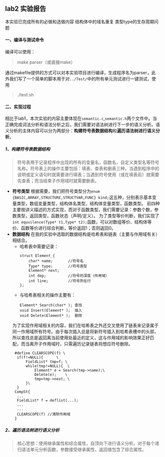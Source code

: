 
## lab2 实验报告
本实验已完成所有的必做和选做内容
结构体中的域名重复
类型type的生存周期问题
#### 一、编译与测试命令
编译可以使用：
  > make parser（或直接make）

通过makefile提供的方式可以对本实验项目进行编译，生成程序名为parser，此外我们写了一个简单的脚本用于对`../Test/`中的所有单元测试进行一键测试，使用
  > ./test.sh


#### 二、实现过程
相比于lab1，本次实验的内容主要体现在`semantic.c`,`semantic.h`两个文件中。当正确完成词法分析和语法分析之后，我们需要对语法树进行下一步的语义分析。语义分析的主体内容可以分为两部分：**构建符号表数据结构**和**遍历语法树进行语义分析**。
##### 1、构建符号表数据结构
> 符号表用于记录程序中出现的所有的变量名，函数名，自定义类型名等符号名称。符号表上的操作主要包括：填表、查表和删表三种，当遇到程序中的说明或定义语句时就需要进行填表；当遇到符号使用（或在填表前）就需要先查表；而当结束子作用域时就需要删表。
* **符号类型**
  根据需要，我们把符号类型分为`enum {BASIC,ARRAY,STRUCTURE,STRUCTVAR,FUNC} kind;`这五种，分别表示基本变量类型，数组变量类型，结构体名类型，结构体变量类型，函数类型。
  前四种主要按讲义描述的方式实现，而对于函数类型，我们需要记录：参数个数，参数类型，返回类型，函数状态（声明/定义）。
  为了类型等价判断，我们实现了`int equvilence(Type* t1,Type* t2);`函数，可以对数组等价、结构体等价、函数等价进行综合判断，等价返回1；否则返回0。
* **数据结构**
  在我的实验中选取的数据结构是哈希表和链表（主要与作用域有关）相结合。
  * 哈希表中需要记录：
    ```
    struct Element_{
        char* name;       //符号名
        Type* type;       //符号类型
        Element* next;
        int dep;          //符号的深度（作用域）
        int line;         //符号所在行
    };
    ```
  * 与哈希表相关的操作主要有：
    ```
    Element* Search(char* ); 查找
    void Insert(Element* );  插入
    void Delete(Element* );  删除
    ```
  为了实现作用域相关的内容，我们在哈希表之外还交叉使用了链表来记录属于同一作用域所有符号。由于每次插入总是将新符号插入到哈希表槽中的头部，所以查找总是返回离当前使用处最近的定义，这与作用域的影响效果正好匹配，而当离开子作用域时，只需遍历记录链表将想应符号删除。
  ```
   #define CLEARSCOPE(f) \
    if(f!=NULL){      \
        FieldList* tmp=f; \
        while(tmp!=NULL){  \
            Element* e = Search(tmp->name);\
            Delete(e);    \
            tmp=tmp->next; \
        }\
    }
   CompSt{
    ...
    FieldList* f = deflist(...);
    ...
    ...
    CLEARSCOPE(f) //清除作用域
   }
  ```
##### 2、遍历语法树进行语义分析
> 核心思想：使用继承属性和综合属性，自顶向下进行语义分析。对于每个递归语法单元分析函数，参数接受继承属性，返回值包含了综合属性。

